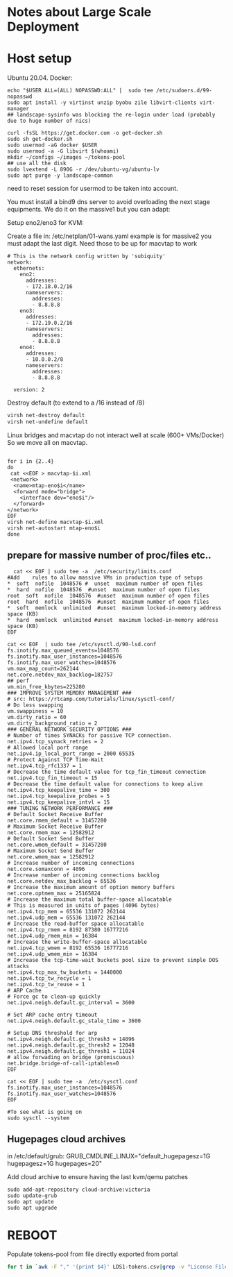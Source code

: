 # Notes about Large Scale Deployment

# Host setup

Ubuntu 20.04.
Docker: 
```shell
echo "$USER ALL=(ALL) NOPASSWD:ALL" |  sudo tee /etc/sudoers.d/99-nopasswd
sudo apt install -y virtinst unzip byobu zile libvirt-clients virt-manager
## landscape-sysinfo was blocking the re-login under load (probably due to huge number of nics)
 
curl -fsSL https://get.docker.com -o get-docker.sh
sudo sh get-docker.sh
sudo usermod -aG docker $USER
sudo usermod -a -G libvirt $(whoami)
mkdir ~/configs ~/images ~/tokens-pool
## use all the disk
sudo lvextend -L 890G -r /dev/ubuntu-vg/ubuntu-lv
sudo apt purge -y landscape-common
```
need to reset session for usermod to be taken into account.

You must install a bind9 dns server to avoid overloading the next stage equipments.
We do it on the massive1 but you can adapt:




Setup eno2/eno3 for KVM:

Create a file in: /etc/netplan/01-wans.yaml example is for massive2 you must adapt the last digit.
Need those to be up for macvtap to work
```shell
# This is the network config written by 'subiquity'
network:
  ethernets:
    eno2:
      addresses:
      - 172.18.0.2/16
      nameservers:
        addresses:
        - 8.8.8.8
    eno3:
      addresses:
      - 172.19.0.2/16
      nameservers:
        addresses:
        - 8.8.8.8
    eno4:
      addresses:
      - 10.0.0.2/8
      nameservers:
        addresses:
        - 8.8.8.8

  version: 2
```

Destroy default (to extend to a /16 instead of /8)
```bash
virsh net-destroy default
virsh net-undefine default
```

Linux bridges and macvtap do not interact well at scale (600+ VMs/Docker)
So we move all on macvtap.


```shell

for i in {2..4}
do
 cat <<EOF > macvtap-$i.xml
 <network>
  <name>mtap-eno$i</name>
  <forward mode="bridge">
    <interface dev="eno$i"/>
  </forward>
</network>
EOF
virsh net-define macvtap-$i.xml
virsh net-autostart mtap-eno$i
done
```

## prepare for massive number of proc/files etc..

```shell
  cat << EOF | sudo tee -a  /etc/security/limits.conf 
#Add    rules to allow massive VMs in production type of setups
*  soft  nofile  1048576 #  unset  maximum number of open files
*  hard  nofile  1048576  #unset  maximum number of open files
root  soft  nofile  1048576  #unset  maximum number of open files
root  hard  nofile  1048576  #unset  maximum number of open files
*  soft  memlock  unlimited  #unset  maximum locked-in-memory address space (KB)
*  hard  memlock  unlimited #unset  maximum locked-in-memory address space (KB)
EOF

cat << EOF  | sudo tee /etc/sysctl.d/90-lsd.conf 
fs.inotify.max_queued_events=1048576
fs.inotify.max_user_instances=1048576
fs.inotify.max_user_watches=1048576
vm.max_map_count=262144
net.core.netdev_max_backlog=182757
## perf
vm.min_free_kbytes=225280
### IMPROVE SYSTEM MEMORY MANAGEMENT ###
# src: https://rtcamp.com/tutorials/linux/sysctl-conf/
# Do less swapping
vm.swappiness = 10
vm.dirty_ratio = 60
vm.dirty_background_ratio = 2
### GENERAL NETWORK SECURITY OPTIONS ###
# Number of times SYNACKs for passive TCP connection.
net.ipv4.tcp_synack_retries = 2
# Allowed local port range
net.ipv4.ip_local_port_range = 2000 65535
# Protect Against TCP Time-Wait
net.ipv4.tcp_rfc1337 = 1
# Decrease the time default value for tcp_fin_timeout connection
net.ipv4.tcp_fin_timeout = 15
# Decrease the time default value for connections to keep alive
net.ipv4.tcp_keepalive_time = 300
net.ipv4.tcp_keepalive_probes = 5
net.ipv4.tcp_keepalive_intvl = 15
### TUNING NETWORK PERFORMANCE ###
# Default Socket Receive Buffer
net.core.rmem_default = 31457280
# Maximum Socket Receive Buffer
net.core.rmem_max = 12582912
# Default Socket Send Buffer
net.core.wmem_default = 31457280
# Maximum Socket Send Buffer
net.core.wmem_max = 12582912
# Increase number of incoming connections
net.core.somaxconn = 4096
# Increase number of incoming connections backlog
net.core.netdev_max_backlog = 65536
# Increase the maximum amount of option memory buffers
net.core.optmem_max = 25165824
# Increase the maximum total buffer-space allocatable
# This is measured in units of pages (4096 bytes)
net.ipv4.tcp_mem = 65536 131072 262144
net.ipv4.udp_mem = 65536 131072 262144
# Increase the read-buffer space allocatable
net.ipv4.tcp_rmem = 8192 87380 16777216
net.ipv4.udp_rmem_min = 16384
# Increase the write-buffer-space allocatable
net.ipv4.tcp_wmem = 8192 65536 16777216
net.ipv4.udp_wmem_min = 16384
# Increase the tcp-time-wait buckets pool size to prevent simple DOS attacks
net.ipv4.tcp_max_tw_buckets = 1440000
net.ipv4.tcp_tw_recycle = 1
net.ipv4.tcp_tw_reuse = 1
# ARP Cache
# Force gc to clean-up quickly
net.ipv4.neigh.default.gc_interval = 3600

# Set ARP cache entry timeout
net.ipv4.neigh.default.gc_stale_time = 3600

# Setup DNS threshold for arp
net.ipv4.neigh.default.gc_thresh3 = 14096
net.ipv4.neigh.default.gc_thresh2 = 12048
net.ipv4.neigh.default.gc_thresh1 = 11024
# allow forwading on bridge (promiscuous)
net.bridge.bridge-nf-call-iptables=0
EOF

cat << EOF | sudo tee -a  /etc/sysctl.conf
fs.inotify.max_user_instances=1048576
fs.inotify.max_user_watches=1048576
EOF

#To see what is going on
sudo sysctl --system

```
## Hugepages cloud archives
in /etc/default/grub:
GRUB_CMDLINE_LINUX="default_hugepagesz=1G hugepagesz=1G hugepages=20"

Add cloud archive to ensure having the last kvm/qemu patches
```shell
sudo add-apt-repository cloud-archive:victoria
sudo update-grub
sudo apt update
sudo apt upgrade
```

# REBOOT 

Populate tokens-pool from file directly exported from portal
```bash
for t in `awk -F "," '{print $4}' LDS1-tokens.csv|grep -v "License File Token" |sed 's/"//g'`; do touch tokens-pool/$t; done
```